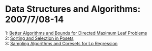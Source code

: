 # Data Structures and Algorithms: 2007/7/08-14  
1: [Better Algorithms and Bounds for Directed Maximum Leaf Problems](https://doi.org/10.48550/arXiv.0707.1095)  
2: [Sorting and Selection in Posets](https://doi.org/10.48550/arXiv.0707.1532)  
3: [Sampling Algorithms and Coresets for Lp Regression](https://doi.org/10.48550/arXiv.0707.1714)  